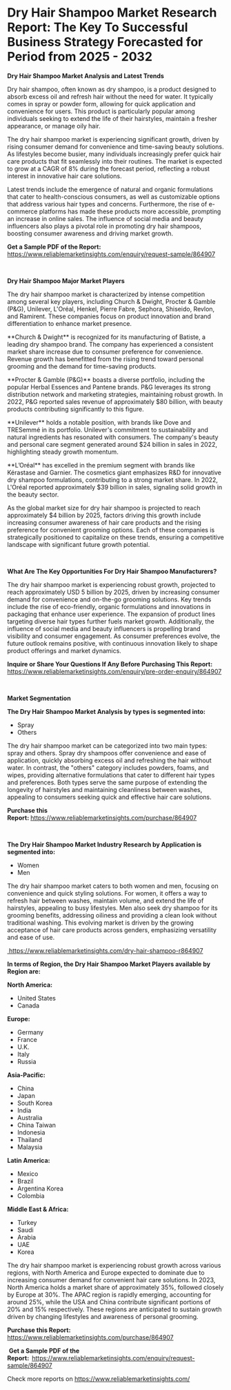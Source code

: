 <p><h1>Dry Hair Shampoo Market Research Report: The Key To Successful Business Strategy Forecasted for Period from 2025 - 2032</h1></p><p><strong>Dry Hair Shampoo Market Analysis and Latest Trends</strong></p>
<p><p>Dry hair shampoo, often known as dry shampoo, is a product designed to absorb excess oil and refresh hair without the need for water. It typically comes in spray or powder form, allowing for quick application and convenience for users. This product is particularly popular among individuals seeking to extend the life of their hairstyles, maintain a fresher appearance, or manage oily hair.</p><p>The dry hair shampoo market is experiencing significant growth, driven by rising consumer demand for convenience and time-saving beauty solutions. As lifestyles become busier, many individuals increasingly prefer quick hair care products that fit seamlessly into their routines. The market is expected to grow at a CAGR of 8% during the forecast period, reflecting a robust interest in innovative hair care solutions. </p><p>Latest trends include the emergence of natural and organic formulations that cater to health-conscious consumers, as well as customizable options that address various hair types and concerns. Furthermore, the rise of e-commerce platforms has made these products more accessible, prompting an increase in online sales. The influence of social media and beauty influencers also plays a pivotal role in promoting dry hair shampoos, boosting consumer awareness and driving market growth.</p></p>
<p><strong>Get a Sample PDF of the Report:&nbsp;</strong> <a href="https://www.reliablemarketinsights.com/enquiry/request-sample/864907?utm_campaign=2179&utm_medium=2&utm_source=Github&utm_content=ia&utm_term=04042025&utm_id=dry-hair-shampoo">https://www.reliablemarketinsights.com/enquiry/request-sample/864907</a></p>
<p>&nbsp;</p>
<p><strong>Dry Hair Shampoo Major Market Players</strong></p>
<p><p>The dry hair shampoo market is characterized by intense competition among several key players, including Church & Dwight, Procter & Gamble (P&G), Unilever, L'Oréal, Henkel, Pierre Fabre, Sephora, Shiseido, Revlon, and Ramirent. These companies focus on product innovation and brand differentiation to enhance market presence.</p><p>**Church & Dwight** is recognized for its manufacturing of Batiste, a leading dry shampoo brand. The company has experienced a consistent market share increase due to consumer preference for convenience. Revenue growth has benefitted from the rising trend toward personal grooming and the demand for time-saving products.</p><p>**Procter & Gamble (P&G)** boasts a diverse portfolio, including the popular Herbal Essences and Pantene brands. P&G leverages its strong distribution network and marketing strategies, maintaining robust growth. In 2022, P&G reported sales revenue of approximately $80 billion, with beauty products contributing significantly to this figure.</p><p>**Unilever** holds a notable position, with brands like Dove and TRESemmé in its portfolio. Unilever's commitment to sustainability and natural ingredients has resonated with consumers. The company's beauty and personal care segment generated around $24 billion in sales in 2022, highlighting steady growth momentum.</p><p>**L’Oréal** has excelled in the premium segment with brands like Kérastase and Garnier. The cosmetics giant emphasizes R&D for innovative dry shampoo formulations, contributing to a strong market share. In 2022, L'Oréal reported approximately $39 billion in sales, signaling solid growth in the beauty sector.</p><p>As the global market size for dry hair shampoo is projected to reach approximately $4 billion by 2025, factors driving this growth include increasing consumer awareness of hair care products and the rising preference for convenient grooming options. Each of these companies is strategically positioned to capitalize on these trends, ensuring a competitive landscape with significant future growth potential.</p></p>
<p>&nbsp;</p>
<p><strong>What Are The Key Opportunities For Dry Hair Shampoo Manufacturers?</strong></p>
<p><p>The dry hair shampoo market is experiencing robust growth, projected to reach approximately USD 5 billion by 2025, driven by increasing consumer demand for convenience and on-the-go grooming solutions. Key trends include the rise of eco-friendly, organic formulations and innovations in packaging that enhance user experience. The expansion of product lines targeting diverse hair types further fuels market growth. Additionally, the influence of social media and beauty influencers is propelling brand visibility and consumer engagement. As consumer preferences evolve, the future outlook remains positive, with continuous innovation likely to shape product offerings and market dynamics.</p></p>
<p><strong>Inquire or Share Your Questions If Any Before Purchasing This Report:</strong> <a href="https://www.reliablemarketinsights.com/enquiry/pre-order-enquiry/864907?utm_campaign=2179&utm_medium=2&utm_source=Github&utm_content=ia&utm_term=04042025&utm_id=dry-hair-shampoo">https://www.reliablemarketinsights.com/enquiry/pre-order-enquiry/864907</a></p>
<p>&nbsp;</p>
<p><strong>Market Segmentation</strong></p>
<p><strong>The Dry Hair Shampoo Market Analysis by types is segmented into:</strong></p>
<p><ul><li>Spray</li><li>Others</li></ul></p>
<p><p>The dry hair shampoo market can be categorized into two main types: spray and others. Spray dry shampoos offer convenience and ease of application, quickly absorbing excess oil and refreshing the hair without water. In contrast, the "others" category includes powders, foams, and wipes, providing alternative formulations that cater to different hair types and preferences. Both types serve the same purpose of extending the longevity of hairstyles and maintaining cleanliness between washes, appealing to consumers seeking quick and effective hair care solutions.</p></p>
<p><strong>Purchase this Report:&nbsp;</strong><a href="https://www.reliablemarketinsights.com/purchase/864907?utm_campaign=2179&utm_medium=2&utm_source=Github&utm_content=ia&utm_term=04042025&utm_id=dry-hair-shampoo">https://www.reliablemarketinsights.com/purchase/864907</a></p>
<p>&nbsp;</p>
<p><strong>The Dry Hair Shampoo Market Industry Research by Application is segmented into:</strong></p>
<p><ul><li>Women</li><li>Men</li></ul></p>
<p><p>The dry hair shampoo market caters to both women and men, focusing on convenience and quick styling solutions. For women, it offers a way to refresh hair between washes, maintain volume, and extend the life of hairstyles, appealing to busy lifestyles. Men also seek dry shampoo for its grooming benefits, addressing oiliness and providing a clean look without traditional washing. This evolving market is driven by the growing acceptance of hair care products across genders, emphasizing versatility and ease of use.</p></p>
<p><a href="https://www.reliablemarketinsights.com/dry-hair-shampoo-r864907?utm_campaign=2179&utm_medium=2&utm_source=Github&utm_content=ia&utm_term=04042025&utm_id=dry-hair-shampoo">&nbsp;https://www.reliablemarketinsights.com/dry-hair-shampoo-r864907</a></p>
<p><strong>In terms of Region, the Dry Hair Shampoo Market Players available by Region are:</strong></p>
<p>
    <p> <strong> North America: </strong>
        <ul>
            <li>United States</li>
            <li>Canada</li>
        </ul>
        </p> 
    <p> <strong> Europe: </strong>
        <ul>
            <li>Germany</li>
            <li>France</li>
            <li>U.K.</li>
            <li>Italy</li>
            <li>Russia</li>
        </ul>
        </p> 
    <p> <strong> Asia-Pacific: </strong>
        <ul>
            <li>China</li>
            <li>Japan</li>
            <li>South Korea</li>
            <li>India</li>
            <li>Australia</li>
            <li>China Taiwan</li>
            <li>Indonesia</li>
            <li>Thailand</li>
            <li>Malaysia</li>
        </ul>
        </p> 
    <p> <strong> Latin America: </strong>
        <ul>
            <li>Mexico</li>
            <li>Brazil</li>
            <li>Argentina Korea</li>
            <li>Colombia</li>
        </ul>
        </p> 
    <p> <strong> Middle East & Africa: </strong>
        <ul>
            <li>Turkey</li>
            <li>Saudi</li>
            <li>Arabia</li>
            <li>UAE</li>
            <li>Korea</li>
        </ul>
    </p>
    </p>
<p><p>The dry hair shampoo market is experiencing robust growth across various regions, with North America and Europe expected to dominate due to increasing consumer demand for convenient hair care solutions. In 2023, North America holds a market share of approximately 35%, followed closely by Europe at 30%. The APAC region is rapidly emerging, accounting for around 25%, while the USA and China contribute significant portions of 20% and 15% respectively. These regions are anticipated to sustain growth driven by changing lifestyles and awareness of personal grooming.</p></p>
<p><strong>Purchase this Report: </strong><a href="https://www.reliablemarketinsights.com/purchase/864907?utm_campaign=2179&utm_medium=2&utm_source=Github&utm_content=ia&utm_term=04042025&utm_id=dry-hair-shampoo">https://www.reliablemarketinsights.com/purchase/864907</a></p>
<p>&nbsp;<strong>Get a Sample PDF of the Report:&nbsp;&nbsp;</strong><a href="https://www.reliablemarketinsights.com/enquiry/request-sample/864907?utm_campaign=2179&utm_medium=2&utm_source=Github&utm_content=ia&utm_term=04042025&utm_id=dry-hair-shampoo">https://www.reliablemarketinsights.com/enquiry/request-sample/864907</a></p>
<p><strong></strong></p>
<p>Check more reports on <a href="https://www.reliablemarketinsights.com/?utm_campaign=2179&utm_medium=2&utm_source=Github&utm_content=ia&utm_term=04042025&utm_id=dry-hair-shampoo">https://www.reliablemarketinsights.com/</a></p>